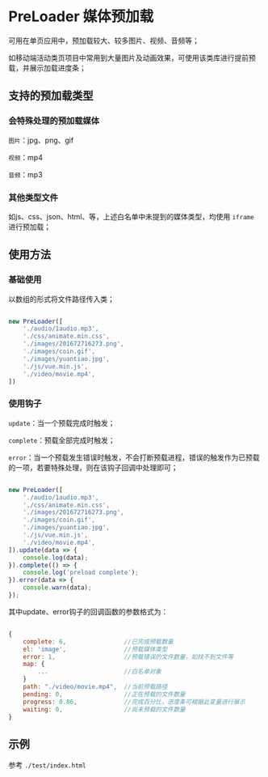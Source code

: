 # PreLoader 媒体预加载

可用在单页应用中，预加载较大、较多图片、视频、音频等；

如移动端活动类页项目中常用到大量图片及动画效果，可使用该类库进行提前预载，并展示加载进度条；

## 支持的预加载类型

### 会特殊处理的预加载媒体

`图片`：jpg、png、gif

`视频`：mp4

`音频`：mp3

### 其他类型文件

如js、css、json、html、等，上述白名单中未提到的媒体类型，均使用 `iframe` 进行预加载；

## 使用方法

### 基础使用

以数组的形式将文件路径传入类；

```javascript

new PreLoader([
    './audio/1audio.mp3',
    './css/animate.min.css',
    './images/201672716273.png',
    './images/coin.gif',
    './images/yuantiao.jpg',
    './js/vue.min.js',
    './video/movie.mp4',
])

```

### 使用钩子

`update`：当一个预载完成时触发；

`complete`：预载全部完成时触发；

`error`：当一个预载发生错误时触发，不会打断预载进程，错误的触发作为已预载的一项，若要特殊处理，则在该钩子回调中处理即可；


```javascript

new PreLoader([
    './audio/1audio.mp3',
    './css/animate.min.css',
    './images/201672716273.png',
    './images/coin.gif',
    './images/yuantiao.jpg',
    './js/vue.min.js',
    './video/movie.mp4',
]).update(data => {
    console.log(data);
}).complete(() => {
    console.log('preload complete');
}).error(data => {
    console.warn(data);
});

```

其中update、error钩子的回调函数的参数格式为：

```javascript

{
    complete: 6,                //已完成预载数量
    el: 'image',                //预载媒体类型
    error: 1,                   //预载错误的文件数量，如找不到文件等
    map: {
        ...                     //白名单对象
    }
    path: "./video/movie.mp4",  //当前预载路径
    pending: 0,                 //正在预载的文件数量
    progress: 0.86,             //完成百分比，进度条可根据此变量进行展示
    waiting: 0,                 //尚未预载的文件数量
}

```

## 示例

参考 `./test/index.html`